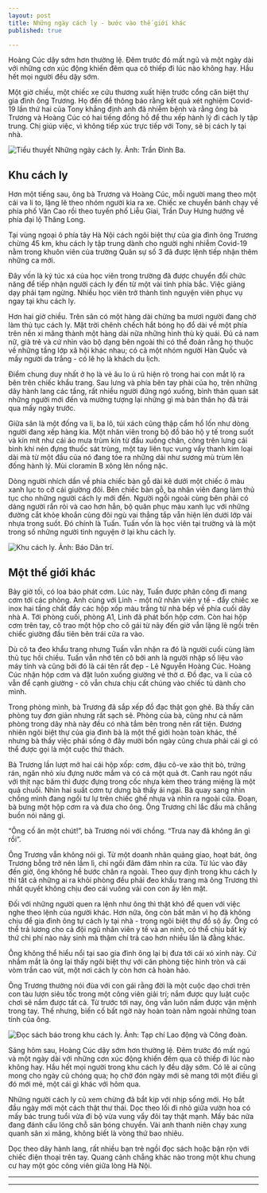 ```yaml
---
layout: post
title: Những ngày cách ly - bước vào thế giới khác
published: true

---
```


Hoàng Cúc dậy sớm hơn thường lệ. Đêm trước đó mất ngủ và một ngày dài với những cơn xúc động khiến đêm qua cô thiếp đi lúc nào không hay. Hầu hết mọi người đều dậy sớm.

Một giờ chiều, một chiếc xe cứu thương xuất hiện trước cổng căn biệt thự gia đình ông Trương. Họ đến để thông báo rằng kết quả xét nghiệm Covid-19 lần thứ hai của Tony khẳng định anh đã nhiễm bệnh và rằng ông bà Trương và Hoàng Cúc có hai tiếng đồng hồ để thu xếp hành lý đi cách ly tập trung. Chị giúp việc, vì không tiếp xúc trực tiếp với Tony, sẽ bị cách ly tại nhà.

![Tiểu thuyết Những ngày cách ly. Ảnh: Trần Đình Ba.](https://znews-photo.zadn.vn/w1024/Uploaded/jotnhg/2020_07_29/20200729_152154.jpg)

## Khu cách ly

Hơn một tiếng sau, ông bà Trương và Hoàng Cúc, mỗi người mang theo một cái va li to, lặng lẽ theo nhóm người kia ra xe. Chiếc xe chuyển bánh chạy về phía phố Văn Cao rồi theo tuyến phố Liễu Giai, Trần Duy Hưng hướng về phía đại lộ Thăng Long.

Tại vùng ngoại ô phía tây Hà Nội cách ngôi biệt thự của gia đình ông Trương chừng 45 km, khu cách ly tập trung dành cho người nghi nhiễm Covid-19 nằm trong khuôn viên của trường Quân sự số 3 đã được lệnh tiếp nhận thêm những ca mới.

Đây vốn là ký túc xá của học viên trong trường đã được chuyển đổi chức năng để tiếp nhận người cách ly đến từ một vài tỉnh phía bắc. Việc giảng dạy phải tạm ngừng. Nhiều học viên trở thành tình nguyện viên phục vụ ngay tại khu cách ly.

Hơn hai giờ chiều. Trên sân có một hàng dài chừng ba mươi người đang chờ làm thủ tục cách ly. Mặt trời chênh chếch hắt bóng họ đổ dài về một phía trên nền xi măng thành một hàng dài nữa những hình thù kỳ quái. Đủ cả nam nữ, già trẻ và cứ nhìn vào bộ dạng bên ngoài thì có thể đoán rằng họ thuộc về những tầng lớp xã hội khác nhau; có cả một nhóm người Hàn Quốc và mấy người da trắng - có lẽ họ là khách du lịch.

Điểm chung duy nhất ở họ là vẻ âu lo ủ rũ hiện rõ trong hai con mắt lộ ra bên trên chiếc khẩu trang. Sau lưng và phía bên tay phải của họ, trên những dãy hành lang các tầng, rất nhiều người đứng ngó xuống, bình thản quan sát những người mới đến và mường tượng lại những gì mà bản thân họ đã trải qua mấy ngày trước.

Giữa sân là một đống va li, ba lô, túi xách cũng thập cẩm hổ lốn như dòng người đang xếp hàng kia. Một nhân viên trong bộ đồ bảo hộ y tế trong suốt và kín mít như cái áo mưa trùm kín từ đầu xuống chân, cõng trên lưng cái bình khí nén đựng thuốc sát trùng, một tay liên tục vung vẩy thanh kim loại dài mà từ một đầu của nó đang tóe ra những dải như sương mù trùm lên đống hành lý. Mùi cloramin B xông lên nồng nặc.

Dòng người nhích dần về phía chiếc bàn gỗ dài kê dưới một chiếc ô màu xanh lục to cỡ cái giường đôi. Bên chiếc bàn gỗ, ba nhân viên đang làm thủ tục cho những người cách ly mới đến. Người ngồi ngoài cùng bên phải có dáng người rắn rỏi và cao hơn hẳn, bộ quân phục màu xanh lục với những đường cắt khỏe khoắn cùng đôi ngù vai thẳng tắp vẫn hiện lên dưới lớp vải nhựa trong suốt. Đó chính là Tuấn. Tuấn vốn là học viên tại trường và là một trong số những người tình nguyện ở lại khu cách ly.

![Khu cách ly. Ảnh: Báo Dân trí.](https://znews-photo.zadn.vn/w1024/Uploaded/jotnhg/2020_08_03/img_4005_1596099990100.jpg)

## Một thế giới khác

Bảy giờ tối, có loa báo phát cơm. Lúc này, Tuấn được phân công đi mang cơm tới các phòng. Anh cùng với Linh - một nữ nhân viên y tế - đẩy chiếc xe inox hai tầng chất đầy các hộp xốp màu trắng từ nhà bếp về phía cuối dãy nhà A. Tới phòng cuối, phòng A1, Linh đã phát bốn hộp cơm. Còn hai hộp cơm trên tay, cô trao một hộp cho cô gái từ nãy đến giờ vẫn lặng lẽ ngồi trên chiếc giường đầu tiên bên trái cửa ra vào.

Dù cô ta đeo khẩu trang nhưng Tuấn vẫn nhận ra đó là người cuối cùng làm thủ tục hồi chiều. Tuấn vẫn nhớ tên cô bởi anh là người nhập số liệu vào máy tính và cũng bởi đó là cái tên rất đẹp - Lê Nguyễn Hoàng Cúc. Hoàng Cúc nhận hộp cơm và đặt luôn xuống giường vẻ thờ ơ. Đồ đạc, va li của cô vẫn để cạnh giường - cô vẫn chưa chịu cất chúng vào chiếc tủ dành cho mình.

Trong phòng mình, bà Trương đã sắp xếp đồ đạc thật gọn ghẽ. Bà thấy căn phòng tuy đơn giản nhưng rất sạch sẽ. Phòng của bà, cũng như cả năm phòng trong dãy nhà này đều có nhà tắm bên trong nên rất tiện. Đương nhiên ngôi biệt thự của gia đình bà là một thế giới hoàn toàn khác, thế nhưng bà thấy việc phải sống ở đây mười bốn ngày cũng chưa phải cái gì có thể được gọi là một cuộc thử thách.

Bà Trương lần lượt mở hai cái hộp xốp: cơm, đậu cô-ve xào thịt bò, trứng rán, ngăn nhỏ xíu đựng nước mắm và có cả một quả ớt. Canh rau ngót nấu với thịt nạc băm thì được đựng trong cốc nhựa kèm theo tráng miệng là một quả chuối. Nhìn hai suất cơm tự dưng bà thấy ái ngại. Bà quay sang nhìn chồng mình đang ngồi tư lự trên chiếc ghế nhựa và nhìn ra ngoài cửa. Đoạn, bà bưng một hộp cơm ra và đưa cho ông. Ông Trương chỉ lắc đầu mà chẳng buồn nói năng gì.

“Ông cố ăn một chút!”, bà Trương nói với chồng. “Trưa nay đã không ăn gì rồi”.

Ông Trương vẫn không nói gì. Từ một doanh nhân quảng giao, hoạt bát, ông Trương bỗng trở nên lầm lì, chỉ ngồi đăm đăm nhìn ra cửa. Từ lúc vào đây đến giờ, ông không hề bước chân ra ngoài. Theo quy định trong khu cách ly thì tất cả những ai ra khỏi phòng đều phải đeo khẩu trang mà ông Trương thì nhất quyết không chịu đeo cái vuông vải con con ấy lên mặt.

Đối với những người quen ra lệnh như ông thì thật khó để quen với việc nghe theo lệnh của người khác. Hơn nữa, ông còn bất mãn vì họ đã không chịu để gia đình ông tự cách ly tại nhà - trong ngôi biệt thự đồ sộ ấy. Ông có thể trả lương cho cả đội ngũ nhân viên y tế và an ninh, có thể chịu bất kỳ thứ chi phí nào nảy sinh mà thậm chí trả cao hơn nhiều lần là đằng khác.

Ông không thể hiểu nổi tại sao gia đình ông lại bị đưa tới cái xó xỉnh này. Cứ nhắm mắt là ông lại thấy ngôi biệt thự với căn phòng tiệc hình tròn và cái vòm trần cao vút, một nơi cách ly còn hơn cả hoàn hảo.

Ông Trương thường nói đùa với con gái rằng đời là một cuộc dạo chơi trên con tàu lượn siêu tốc trong một công viên giải trí; nắm được quy luật cuộc chơi sẽ nắm được tất cả. Từ trước tới nay, ông vẫn luôn nắm được vận mệnh trong tay. Thế nhưng, biến cố bất ngờ này hoàn toàn nằm ngoài những toan tính của ông.

![Đọc sách báo trong khu cách ly. Ảnh: Tạp chí Lao động và Công đoàn.](https://znews-photo.zadn.vn/w1024/Uploaded/jotnhg/2020_08_03/2157_cach_ly.jpg)

Sáng hôm sau, Hoàng Cúc dậy sớm hơn thường lệ. Đêm trước đó mất ngủ và một ngày dài với những cơn xúc động khiến đêm qua cô thiếp đi lúc nào không hay. Hầu hết mọi người trong khu cách ly đều dậy sớm. Có lẽ ai cũng mong cho ngày cũ chóng qua; họ chờ đón ngày mới sẽ mang tới một điều gì đó mới mẻ, một cái gì khác với hôm qua.

Những người cách ly cũ xem chừng đã bắt kịp với nhịp sống mới. Họ bắt đầu ngày mới một cách thật thư thái. Dọc theo lối đi nhỏ giữa vườn hoa có mấy bác trung tuổi vừa đi bộ vừa vung vẩy đôi tay thật mạnh. Mấy bác nữa đang đánh cầu lông chỗ sân bóng chuyền. Vài anh thanh niên chạy xung quanh sân xi măng, không biết là vòng thứ bao nhiêu.

Dọc theo dãy hành lang, rất nhiều bạn trẻ ngồi đọc sách hoặc bận rộn với chiếc điện thoại trên tay. Quang cảnh chẳng khác nào trong một khu chung cư hay một góc công viên giữa lòng Hà Nội.


----
****




